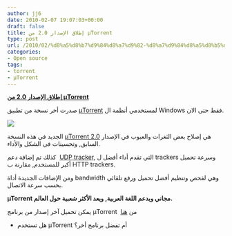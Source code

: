```yaml
---
author: jj6
date: 2010-02-07 19:07:03+00:00
draft: false
title: إطلاق الإصدار 2.0 من µTorrent
type: post
url: /2010/02/%d8%a5%d8%b7%d9%84%d8%a7%d9%82-%d8%a7%d9%84%d8%a5%d8%b5%d8%af%d8%a7%d8%b1-2-0-%d9%85%d9%86-%c2%b5torrent/
categories:
- Open source
tags:
- torrent
- µTorrent
---
```


[**إطلاق الإصدار 2.0 من µTorrent**](http://www.it-scoop.com/2010/02/%d8%a5%d8%b7%d9%84%d8%a7%d9%82-%d8%a7%d9%84%d8%a5%d8%b5%d8%af%d8%a7%d8%b1-2-0-%d9%85%d9%86-%c2%b5torrent/)


صدرت أخر نسخة من تطبيق [µTorrent](http://www.utorrent.com) لمستخدمي أنظمة ال Windows فقط حتى الان.

[![](http://www.it-scoop.com/wp-content/uploads/2010/02/utorrent.png)
](http://www.it-scoop.com/2010/02/%d8%a5%d8%b7%d9%84%d8%a7%d9%82-%d8%a7%d9%84%d8%a5%d8%b5%d8%af%d8%a7%d8%b1-2-0-%d9%85%d9%86-%c2%b5torrent/)

الجديد في هذه النسخة [µTorrent 2.0](http://www.utorrent.com/downloads) هي إصلاح بعض الثغرات والعيوب في الإصدار السابق, وتحسينات في الشكل والأداء.

كذلك تم إضافة دعم  [UDP tracker](http://en.wikipedia.org/wiki/UDP_tracker), التي تقدم أداء أفضل ل trackers وسرعة تحميل أكبر للمستخدم, مقارنة ب HTTP trackers.

ومن الإضافات الجديدة أداة bandwidth وهي لفحص وتنظيم أفضل تحميل ورفع تلقائي بحسب سرعة الاتصال.

**µTorrent مجاني ويدعم اللغة العربية, ويعد الأكثر شعبية حول العالم.**

يمكن تحميل آخر إصدار من برنامج µTorrent  من [هنا ](http://www.utorrent.com/downloads)

- هل تستخدم µTorrent أم تفضل برنامج أخر؟
